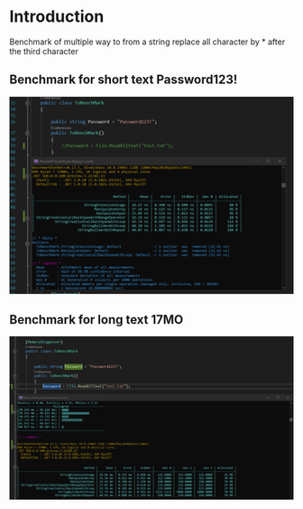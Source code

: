 # Introduction

Benchmark of multiple way to from a string replace all character by * after the third character

## Benchmark for short text Password123!
![Benchmark for short text](ShortText.png)

## Benchmark for long text 17MO
![Benchmark for long text 17MO](LongText.png)


